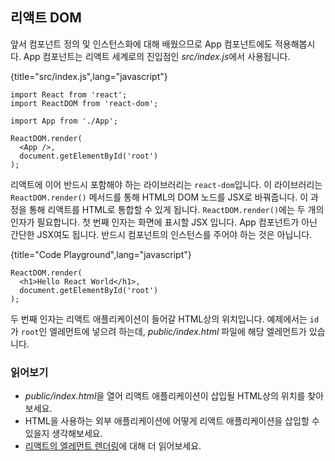 ## 리액트 DOM

앞서 컴포넌트 정의 및 인스턴스화에 대해 배웠으므로 App 컴포넌트에도 적용해봅시다. App 컴포넌트는 리액트 세계로의 진입점인 *src/index.js*에서 사용됩니다.

{title="src/index.js",lang="javascript"}
~~~~~~~
import React from 'react';
import ReactDOM from 'react-dom';

import App from './App';

ReactDOM.render(
  <App />,
  document.getElementById('root')
);
~~~~~~~

리액트에 이어 반드시 포함해야 하는 라이브러리는 `react-dom`입니다. 이 라이브러리는  `ReactDOM.render()` 메서드를 통해 HTML의 DOM 노드를 JSX로 바꿔줍니다. 이 과정을 통해 리액트를 HTML로 통합할 수 있게 됩니다. `ReactDOM.render()`에는 두 개의 인자가 필요합니다. 첫 번째 인자는 화면에 표시할 JSX 입니다. App 컴포넌트가 아닌 간단한 JSX여도 됩니다. 반드시 컴포넌트의 인스턴스를 주어야 하는 것은 아닙니다.

{title="Code Playground",lang="javascript"}
~~~~~~~
ReactDOM.render(
  <h1>Hello React World</h1>,
  document.getElementById('root')
);
~~~~~~~

두 번째 인자는 리액트 애플리케이션이 들어갈 HTML상의 위치입니다. 예제에서는 `id`가 `root`인 엘레먼트에 넣으려 하는데, *public/index.html* 파일에 해당 엘레먼트가 있습니다.

### 읽어보기

* *public/index.html*을 열어 리액트 애플리케이션이 삽입될 HTML상의 위치를 찾아보세요.
* HTML을 사용하는 외부 애플리케이션에 어떻게 리액트 애플리케이션을 삽입할 수 있을지 생각해보세요.
* [리액트의 엘레먼트 렌더링](https://reactjs.org/docs/rendering-elements.html)에 대해 더 읽어보세요.